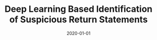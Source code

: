 ---
title: "Deep Learning Based Identification of Suspicious Return Statements"
collection: publications
permalink: /publication/2020-01-01-Deep-Learning-Based-Identification-of-Suspicious-Return-Statements
date: 2020-01-01
venue: 'In the proceedings of 27th IEEE International Conference on Software Analysis, Evolution and Reengineering, SANER 2020, London, ON, Canada, February 18-21, 2020'
paperurl: 'https://doi.org/10.1109/SANER48275.2020.9054826'
citation: ' Guangjie Li,  Hui Liu,  Jiahao Jin,  Qasim Umer'
---